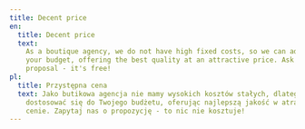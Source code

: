 ```yaml
---
title: Decent price
en:
  title: Decent price
  text:
    As a boutique agency, we do not have high fixed costs, so we can adapt to
    your budget, offering the best quality at an attractive price. Ask us for a
    proposal - it's free!
pl:
  title: Przystępna cena
  text: Jako butikowa agencja nie mamy wysokich kosztów stałych, dlatego możemy
    dostosować się do Twojego budżetu, oferując najlepszą jakość w atrakcyjnej
    cenie. Zapytaj nas o propozycję - to nic nie kosztuje!
---
```

